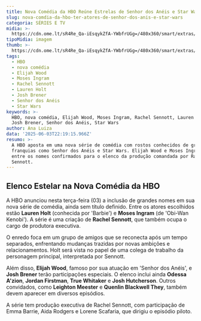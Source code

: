 ```yaml
---
title: Nova Comédia da HBO Reúne Estrelas de Senhor dos Anéis e Star Wars
slug: nova-comdia-da-hbo-ter-atores-de-senhor-dos-anis-e-star-wars
categoria: SÉRIES E TV
midia: >-
  https://cdn.ome.lt/sR4Re_Qa-iEsqykZfA-YWbfrUGg=/480x360/smart/extras/conteudos/Design_sem_nome57.png
tipoMidia: imagem
thumb: >-
  https://cdn.ome.lt/sR4Re_Qa-iEsqykZfA-YWbfrUGg=/480x360/smart/extras/conteudos/Design_sem_nome57.png
tags:
  - HBO
  - nova comédia
  - Elijah Wood
  - Moses Ingram
  - Rachel Sennott
  - Lauren Holt
  - Josh Brener
  - Senhor dos Anéis
  - Star Wars
keywords: >-
  HBO, nova comédia, Elijah Wood, Moses Ingram, Rachel Sennott, Lauren Holt,
  Josh Brener, Senhor dos Anéis, Star Wars
author: Ana Luiza
data: '2025-06-03T22:19:15.966Z'
resumo: >-
  A HBO aposta em uma nova série de comédia com rostos conhecidos de grandes
  franquias como Senhor dos Anéis e Star Wars. Elijah Wood e Moses Ingram estão
  entre os nomes confirmados para o elenco da produção comandada por Rachel
  Sennott.
---
```


## Elenco Estelar na Nova Comédia da HBO

A HBO anunciou nesta terça-feira (03) a inclusão de grandes nomes em sua nova série de comédia, ainda sem título definido. Entre os atores escolhidos estão **Lauren Holt** (conhecida por 'Barbie') e **Moses Ingram** (de 'Obi-Wan Kenobi'). A série é uma criação de **Rachel Sennott**, que também ocupa o cargo de produtora executiva.

O enredo foca em um grupo de amigos que se reconecta após um tempo separados, enfrentando mudanças trazidas por novas ambições e relacionamentos. Holt será vista no papel de uma colega de trabalho da personagem principal, interpretada por Sennott.

Além disso, **Elijah Wood**, famoso por sua atuação em 'Senhor dos Anéis', e **Josh Brener** terão participações especiais. O elenco inclui ainda **Odessa A'zion**, **Jordan Firstman**, **True Whitaker** e **Josh Hutcherson**. Outros convidados, como **Leighton Meester** e **Quenlin Blackwell They**, também devem aparecer em diversos episódios.

A série tem produção executiva de Rachel Sennott, com participação de Emma Barrie, Aida Rodgers e Lorene Scafaria, que dirigiu o episódio piloto.

